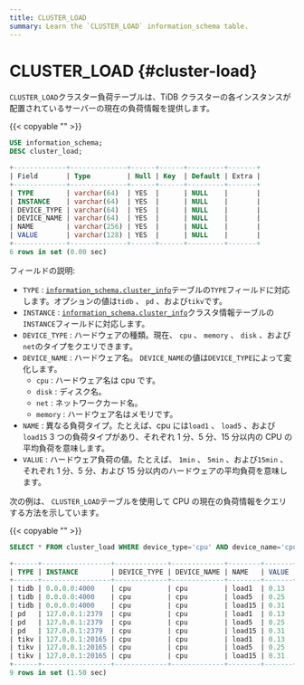 ```yaml
---
title: CLUSTER_LOAD
summary: Learn the `CLUSTER_LOAD` information_schema table.
---
```


# CLUSTER_LOAD {#cluster-load}

`CLUSTER_LOAD`クラスター負荷テーブルは、TiDB クラスターの各インスタンスが配置されているサーバーの現在の負荷情報を提供します。

{{< copyable "" >}}

```sql
USE information_schema;
DESC cluster_load;
```

```sql
+-------------+--------------+------+------+---------+-------+
| Field       | Type         | Null | Key  | Default | Extra |
+-------------+--------------+------+------+---------+-------+
| TYPE        | varchar(64)  | YES  |      | NULL    |       |
| INSTANCE    | varchar(64)  | YES  |      | NULL    |       |
| DEVICE_TYPE | varchar(64)  | YES  |      | NULL    |       |
| DEVICE_NAME | varchar(64)  | YES  |      | NULL    |       |
| NAME        | varchar(256) | YES  |      | NULL    |       |
| VALUE       | varchar(128) | YES  |      | NULL    |       |
+-------------+--------------+------+------+---------+-------+
6 rows in set (0.00 sec)
```

フィールドの説明:

-   `TYPE` : [`information_schema.cluster_info`](/information-schema/information-schema-cluster-info.md)テーブルの`TYPE`フィールドに対応します。オプションの値は`tidb` 、 `pd` 、および`tikv`です。
-   `INSTANCE` : [`information_schema.cluster_info`](/information-schema/information-schema-cluster-info.md)クラスタ情報テーブルの`INSTANCE`フィールドに対応します。
-   `DEVICE_TYPE` : ハードウェアの種類。現在、 `cpu` 、 `memory` 、 `disk` 、および`net`のタイプをクエリできます。
-   `DEVICE_NAME` : ハードウェア名。 `DEVICE_NAME`の値は`DEVICE_TYPE`によって変化します。
    -   `cpu` : ハードウェア名は cpu です。
    -   `disk` : ディスク名。
    -   `net` : ネットワークカード名。
    -   `memory` : ハードウェア名はメモリです。
-   `NAME` : 異なる負荷タイプ。たとえば、cpu には`load1` 、 `load5` 、および`load15` 3 つの負荷タイプがあり、それぞれ 1 分、5 分、15 分以内の CPU の平均負荷を意味します。
-   `VALUE` : ハードウェア負荷の値。たとえば、 `1min` 、 `5min` 、および`15min` 、それぞれ 1 分、5 分、および 15 分以内のハードウェアの平均負荷を意味します。

次の例は、 `CLUSTER_LOAD`テーブルを使用して CPU の現在の負荷情報をクエリする方法を示しています。

{{< copyable "" >}}

```sql
SELECT * FROM cluster_load WHERE device_type='cpu' AND device_name='cpu';
```

```sql
+------+-----------------+-------------+-------------+--------+-------+
| TYPE | INSTANCE        | DEVICE_TYPE | DEVICE_NAME | NAME   | VALUE |
+------+-----------------+-------------+-------------+--------+-------+
| tidb | 0.0.0.0:4000    | cpu         | cpu         | load1  | 0.13  |
| tidb | 0.0.0.0:4000    | cpu         | cpu         | load5  | 0.25  |
| tidb | 0.0.0.0:4000    | cpu         | cpu         | load15 | 0.31  |
| pd   | 127.0.0.1:2379  | cpu         | cpu         | load1  | 0.13  |
| pd   | 127.0.0.1:2379  | cpu         | cpu         | load5  | 0.25  |
| pd   | 127.0.0.1:2379  | cpu         | cpu         | load15 | 0.31  |
| tikv | 127.0.0.1:20165 | cpu         | cpu         | load1  | 0.13  |
| tikv | 127.0.0.1:20165 | cpu         | cpu         | load5  | 0.25  |
| tikv | 127.0.0.1:20165 | cpu         | cpu         | load15 | 0.31  |
+------+-----------------+-------------+-------------+--------+-------+
9 rows in set (1.50 sec)
```
